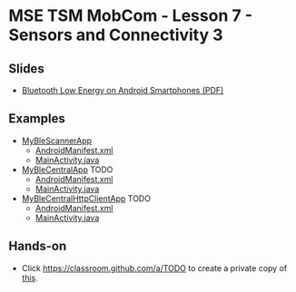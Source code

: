 # MSE TSM MobCom - Lesson 7 - Sensors and Connectivity 3
## Slides
* [Bluetooth Low Energy on Android Smartphones (PDF)](http://www.tamberg.org/mse/2020/hs/TSM_MobCom_BLEOnAndroidSmartphones.pdf)

## Examples
* [MyBleScannerApp](../../master/07/Android/MyBleScannerApp)
    * [AndroidManifest.xml](../../master/07/Android/MyBleScannerApp/app/src/main/AndroidManifest.xml)
    * [MainActivity.java](../../master/07/Android/MyBleScannerApp/app/src/main/java/org/tamberg/myblescannerapp/MainActivity.java)
* [MyBleCentralApp](../../master/07/Android/MyBleCentralApp) TODO
    * [AndroidManifest.xml](../../master/07/Android/MyBleCentralApp/app/src/main/AndroidManifest.xml)
    * [MainActivity.java](../../master/07/Android/MyBleCentralApp/app/src/main/java/org/tamberg/myblecentralapp/MainActivity.java)
* [MyBleCentralHttpClientApp](../../master/07/Android/MyBleCentralHttpClientApp) TODO
    * [AndroidManifest.xml](../../master/07/Android/MyBleCentralHttpClientApp/app/src/main/AndroidManifest.xml)
    * [MainActivity.java](../../master/07/Android/MyBleCentralHttpClientApp/app/src/main/java/org/tamberg/myblescannerapp/MainActivity.java)

## Hands-on
* Click https://classroom.github.com/a/TODO to create a private copy of [this](../../../../mse-tsm-mobcom-work-07/blob/master/README.md).

